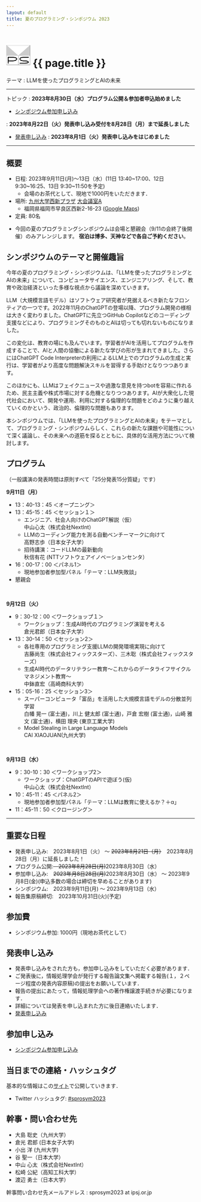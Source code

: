 ```yaml
---
layout: default
title: 夏のプログラミング・シンポジウム 2023
---
```


# ![](images/prosym-64x64.png?raw=true) {{ page.title }}

テーマ
: LLMを使ったプログラミングとAIの未来

----

トピック
: **2023年8月30日（水）プログラム公開＆参加者申込始めました**
* [シンポジウム参加申し込み](https://docs.google.com/forms/d/e/1FAIpQLSe0wZyMKMspEonXaqHuH0ZOAwK9pAHucZmIA_P-y5vptjVsjw/viewform?usp=sf_link)

: **2023年8月22日（火）発表申し込み受付を8月28日（月）まで延長しました**
* [発表申し込み](https://docs.google.com/forms/d/e/1FAIpQLSfbIxNjID7etT38L3edX5w4QdzvAzOW-cLjHpnJlt7Tuw8fDg/viewform?usp=sf_link)
: **2023年8月1日（火）発表申し込みをはじめました**

----

## 概要
<div itemscope itemtype="http://schema.org/Event">
<meta itemprop="name" content="夏のプログラミング・シンポジウム 2023">
<ul>
<li>日程: <span itemprop="startDate" content="2023-09-11">2023年9月11日(月)〜13日（水）(11日 13:40~17:00、12日 9:30~16:25、13日 9:30~11:50を予定)</span>
<ul>
<li>会場のお茶代として、現地で1000円をいただきます．
</li>
</ul>
</li>
<div itemprop="location" itemscope itemtype="http://schema.org/Place">
<meta itemprop="map" content="http://nishijinplaza.kyushu-u.ac.jp/access.html">
<span itemprop="geo" itemscope itemtype="http://data-vocabulary.org/Geo"><meta itemprop="latitude" content="35.631662"><meta itemprop="longitude" content="139.713409"></span>
<li>場所: <a href="http://nishijinplaza.kyushu-u.ac.jp/access.html"><span itemprop="name">九州大学西新プラザ</span></a> <a href="http://nishijinplaza.kyushu-u.ac.jp/about.html">大会議室A</a>
<ul>
<div itemprop="address" itemscope itemtype="http://schema.org/PostalAddress">
<li><meta itemprop="postalCode" content="8140002"><meta itemprop="addressCountry" content="日本"><span itemprop="addressRegion">福岡県</span><span itemprop="addressLocality">福岡市</span><span itemprop="streetAddress">早良区西新2-16-23</span> (<a href="https://www.google.co.jp/maps/place/%E4%B9%9D%E5%B7%9E%E5%A4%A7%E5%AD%A6+%E8%A5%BF%E6%96%B0%E3%83%97%E3%83%A9%E3%82%B6/@33.5879971,130.3580017,17z/data=!3m1!4b1!4m6!3m5!1s0x354193b1c2e5c873:0xfafd600ae3240e03!8m2!3d33.5879927!4d130.3605766!16s%2Fg%2F1xtd_bp0?hl=ja&entry=ttu">Google Maps</a>)</li>
<!-- PostalAddress --></div>
</ul>
</li>
<!-- Place --></div>
<li>定員: 80名</li>
</ul>

* 今回の夏のプログラミングシンポジウムは会場と懇親会（9/11の会終了後開催）のみアレンジします。 <strong>宿泊は博多、天神などで各自ご予約ください</strong>。
<!-- Event --></div>

## シンポジウムのテーマと開催趣旨

今年の夏のプログラミング・シンポジウムは、「LLMを使ったプログラミングとAIの未来」について、コンピュータサイエンス、エンジニアリング、そして、教育や政治経済といった多様な視点から議論を深めていきます。

LLM（大規模言語モデル）はソフトウェア研究者が見据えるべき新たなフロンティアの一つです。2022年11月のChatGPTの登場以降、プログラム開発の様相は大きく変わりました。ChatGPTに先立つGitHub Copilotなどのコーディング支援などにより、プログラミングそのものとAIは切っても切れないものになりました。

この変化は、教育の場にも及んでいます。学習者がAIを活用してプログラムを作成することで、AIと人間の協働による新たな学びの形が生まれてきました。さらにはChatGPT Code Interpreterの利用によるLLM上でのプログラムの生成と実行は、学習者がより高度な問題解決スキルを習得する手助けとなりつつあります。

このほかにも、LLMはフェイクニュースや過激な意見を持つbotを容易に作れるため、民主主義や株式市場に対する危機となりつつあります。AIが大衆化した現代社会において、開発や運用、利用に対する倫理的な問題をどのように乗り越えていくのかという、政治的、倫理的な問題もあります。

本シンポジウムでは、「LLMを使ったプログラミングとAIの未来」をテーマとして、プログラミング・シンポジウムらしく、これらの新たな課題や可能性について深く議論し、その未来への道筋を探るとともに、具体的な活用方法について検討します。

<!-- 
## 招待講演

* 人型ロボットのための自由なインターフェイス開発
    * 吉崎 航 (ヒューマノイドロボット演技指導ソフトウェアV-Sido 開発者)
--> 
## プログラム
（一般講演の発表時間は原則すべて「25分発表15分質疑」です）

<strong>9月11日（月）</strong>
<ul>
<li>13：40-13：45 ＜オープニング＞</li>
<li>13：45-15：45 ＜セッション１＞
   <ul>
   <li>エンジニア、社会人向けのChatGPT解説（仮）<br>中山心太（株式会社NextInt）</li>
   <li>LLMのコーディング能力を測る自動ベンチーマークに向けて<br>高野志歩（日本女子大学）</li>
   <li>招待講演：コードLLMの最新動向<br>秋信有花 (NTTソフトウェアイノベーションセンタ）</li>
   </ul>
</li>
<li>16：00-17：00 ＜パネル1＞
   <ul>
   <li>現地参加者参加型パネル「テーマ：LLM失敗談」</li>
   </ul>
</li>
<li>懇親会</li>
</ul>
<br>

<strong>9月12日（火）</strong>
<ul>
<li>9：30-12：00 ＜ワークショップ１＞
   <ul>
   <li>ワークショップ：生成AI時代のプログラミング演習を考える<br>倉光君郎（日本女子大学）</li>
   </ul>
</li>
<li>13：30-14：50 ＜セッション2＞
   <ul>
   <li>各社専用のプログラミング支援LLMの開発環境実現に向けて<br>吉藤尚生（株式会社フィックスターズ）、三木聡（株式会社フィックスターズ）</li>
   <li>生成AI時代のデータリテラシー教育～これからのデータライフサイクルマネジメント教育～<br>中鉢直宏（高崎商科大学）</li>
   </ul>
</li>
<li>15：05-16：25 ＜セッション3＞
   <ul>
   <li>スーパーコンピュータ「富岳」を活用した大規模言語モデルの分散並列学習<br>白幡 晃一 (富士通)，川上 健太郎 (富士通)，戸倉 宏樹 (富士通)，山崎 雅文 (富士通)，横田 理央 (東京工業大学)</li>
   <li>Model Stealing in Large Language Models<br>CAI XIAOJUAN(九州大学)</li>
   </ul>
</li>
</ul>
<br>

<strong>9月13日（水）</strong>
<ul>
<li>9：30-10：30 ＜ワークショップ2＞
   <ul>
   <li>ワークショップ：ChatGPTのAPIで遊ぼう(仮)<br>中山心太（株式会社NextInt）</li>
   </ul>
</li>
<li>10：45-11：45 ＜パネル2＞
   <ul>
   <li>現地参加者参加型パネル「テーマ：LLMは教育に使えるか？＋α」</li>
   </ul>
</li>
<li>11：45-11：50 ＜クロージング＞</li>
</ul>


----

## 重要な日程

* 発表申し込み:　2023年8月1日（火） 〜 <strike>2023年8月21日（月）</strike>　2023年8月28日（月）に延長しました！
  <!--
   締め切りました <strike>2014年4月17日(木) 〜 2014年6月12日(木) → 2014年6月20日(金) に延長しました!</strike>
  --> 
* プログラム公開:<strike>　2023年8月28日(月)</strike>2023年8月30日（水）
* 参加申し込み:　<strike>2023年月8日28日(月)</strike>2023年8月30日（水） 〜 2023年9月8日(金)(申込多数の場合は締切を早めることがあります)
* シンポジウム:　2023年9月11日(月) 〜 2023年9月13日（水）
* 報告集原稿締切:　2023年10月31日(火)(予定)

## 参加費

* シンポジウム参加: 1000円（現地お茶代として）

## 発表申し込み

* 発表申し込みをされた方も，参加申し込みをしていただく必要があります．
* ご発表後に，情報処理学会が発行する報告論文集へ掲載する報告(１，２ページ程度の発表内容原稿)の提出をお願いしています．
* 報告の提出にあたって，情報処理学会への著作権譲渡手続きが必要になります．
* 詳細については発表を申し込まれた方に後日連絡いたします．
* [発表申し込み](https://docs.google.com/forms/d/e/1FAIpQLSfbIxNjID7etT38L3edX5w4QdzvAzOW-cLjHpnJlt7Tuw8fDg/viewform?usp=sf_link)

<!--
今回，ライトニングトーク (LT) 用の専用枠は用意いたしません．懇親会会場でプロジェクターが使えますので，何かカジュアルに話したくなった方は当日お気軽にお声をおかけください．事前連絡は特に必要ありません．
-->

## 参加申し込み
* [シンポジウム参加申し込み](https://docs.google.com/forms/d/e/1FAIpQLSe0wZyMKMspEonXaqHuH0ZOAwK9pAHucZmIA_P-y5vptjVsjw/viewform?usp=sf_link)


<!--
**シンポジウム参加と懇親会参加の申し込みを開始しました!** partake.in の以下のページからお申し込みください．

* [シンポジウム本体](http://partake.in/events/b0e3c619-ef25-498e-af0a-f56f36418b09)
* [懇親会](http://partake.in/events/3081caf3-90dd-4054-b89f-d2ad96c8a7db)
--> 

## 当日までの連絡・ハッシュタグ

基本的な情報はこの[サイト](http://prosym.github.io/sprosym2023/)で公開していきます．

<!--
参加申し込み以降に参加者の皆さんに連絡する必要があるときは [partake.in](http://partake.in) のコメントを通じて連絡します． [partake.in](http://partake.in) からの通知を受けられるようにしておくか，なるべく [partake.in](http://partake.in) を定期的にご覧ください． Twitter のハッシュタグや Facebook ページを使っての発信もできるだけしていく予定です．
-->

* Twitter ハッシュタグ: [#sprosym2023](https://twitter.com/search?q=%23sprosym2023)

## 幹事・問い合わせ先

* 大島 聡史（九州大学）
* 倉光 君郎 (日本女子大学)
* 小出 洋 (九州大学)
* 谷 聖一（日本大学）
* 中山 心太（株式会社NextInt）
* 松崎 公紀（高知工科大学）
* 渡辺 勇士（日本大学）

幹事問い合わせ先メールアドレス
: sprosym2023 at ipsj.or.jp
